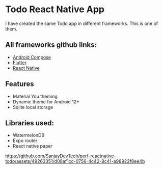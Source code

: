 # Todo React Native App

I have created the same Todo app in different frameworks.
This is one of them.

## All frameworks github links:
- [Android Compose](https://github.com/SanjayDevTech/perf-android-compose-todo)
- [Flutter](https://github.com/SanjayDevTech/perf-flutter-todo)
- [React Native](https://github.com/SanjayDevTech/perf-reactnative-todo)

## Features
- Material You theming
- Dynamic theme for Android 12+
- Sqlite local storage

## Libraries used:
- WatermelonDB
- Expo router
- React native paper



https://github.com/SanjayDevTech/perf-reactnative-todo/assets/49263351/d08af1cc-0756-4c42-8c41-a98922f8ee4b

